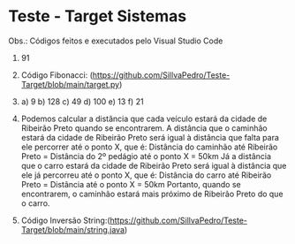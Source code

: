 # Teste - Target Sistemas

Obs.: Códigos feitos e executados pelo Visual Studio Code

<Respostas>

   1. 91

   2. Código Fibonacci: (https://github.com/SillvaPedro/Teste-Target/blob/main/target.py)

   3. a) 9
   b) 128
   c) 49
   d) 100
   e) 13
   f) 21


   4. Podemos calcular a distância que cada veículo estará da cidade de Ribeirão Preto quando se encontrarem. A distância que o caminhão estará da cidade de           Ribeirão Preto será igual à distância que falta para ele percorrer até o ponto X, que é:
      Distância do caminhão até Ribeirão Preto = Distância do 2º pedágio até o ponto X = 50km
      Já a distância que o carro estará da cidade de Ribeirão Preto será igual à distância que ele já percorreu até o ponto X, que é:
      Distância do carro até Ribeirão Preto = Distância até o ponto X = 50km
      Portanto, quando se encontrarem, o caminhão estará mais próximo de Ribeirão Preto do que o carro.

   5. Código Inversão String:(https://github.com/SillvaPedro/Teste-Target/blob/main/string.java)

